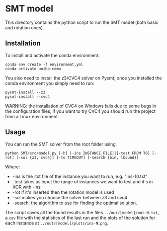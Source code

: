 # SMT model

This directory contains the python script to run the SMT model (both basic and rotation ones).

## Installation

To install and activate the conda environment:

```shell
conda env create -f environment.yml
conda activate unibo-cdmo
```

You also need to install the z3/CVC4 solver on Pysmt, once you installed the conda environment you simply need to run:

```shell
pysmt-install --z3
pysmt-install --cvc4
```

WARNING: the installation of CVC4 on Windows fails due to some bugs in the configuration files, if you want to try CVC4 you should run the project from a Linux environment.

## Usage

You can run the SMT solver from the root folder using:

```shell
python SMT/src/model.py [-h] [-ins INSTANCE_FILE]|[-test FROM TO] [-rot] [-sol {z3, cvc4}] [-to TIMEOUT] [-search {bin, lbound}]
```

Where:

- -ins is the .txt file of the instance you want to run, e.g. "ins-10.txt"
- -test takes as input the range of instances we want to test and it's in XOR with -ins
- -rot if it's inserted then the rotation model is used
- -sol makes you choose the solver between z3 and cvc4
- -search, the algorithm to use for finding the optimal solution.

The script saves all the found results in the files `../out/[model]/out-N.txt`, a `csv` file with the statistics of the last run and the plots of the solution for each instance at `../out/[model]/plots/ins-N.png`.
